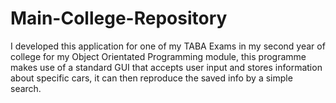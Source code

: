 # Main-College-Repository
I developed this application for one of my TABA Exams in my second year of college for my Object Orientated Programming module, this programme makes use of a standard GUI that accepts user input and stores information about specific cars, it can then reproduce the saved info by a simple search.

